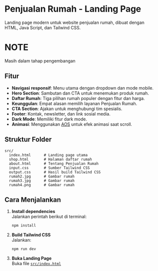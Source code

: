 # Penjualan Rumah - Landing Page

Landing page modern untuk website penjualan rumah, dibuat dengan HTML, Java Script, dan Tailwind CSS.

# NOTE

Masih dalam tahap pengembangan

## Fitur

- **Navigasi responsif**: Menu utama dengan dropdown dan mode mobile.
- **Hero Section**: Sambutan dan CTA untuk menemukan produk rumah.
- **Daftar Rumah**: Tiga pilihan rumah populer dengan fitur dan harga.
- **Keunggulan**: Empat alasan memilih layanan Penjualan Rumah.
- **CTA Section**: Ajakan untuk menghubungi tim spesialis.
- **Footer**: Kontak, newsletter, dan link sosial media.
- **Dark Mode**: Memiliki fitur dark mode.
- **Animasi**: Menggunakan [AOS](https://michalsnik.github.io/aos/) untuk efek animasi saat scroll.

## Struktur Folder

```
src/
  index.html      # Landing page utama
  shop.html       # Halaman daftar rumah
  about.html      # Tentang Penjualan Rumah
  input.css       # Sumber Tailwind CSS
  output.css      # Hasil build Tailwind CSS
  rumah2.jpg      # Gambar rumah
  rumah3.jpg      # Gambar rumah
  rumah4.png      # Gambar rumah
```

## Cara Menjalankan

1. **Install dependencies**  
   Jalankan perintah berikut di terminal:
   ```sh
   npm install
   ```

2. **Build Tailwind CSS**  
   Jalankan:
   ```sh
   npm run dev
   ```

3. **Buka Landing Page**  
   Buka file [`src/index.html`](src/index.html)